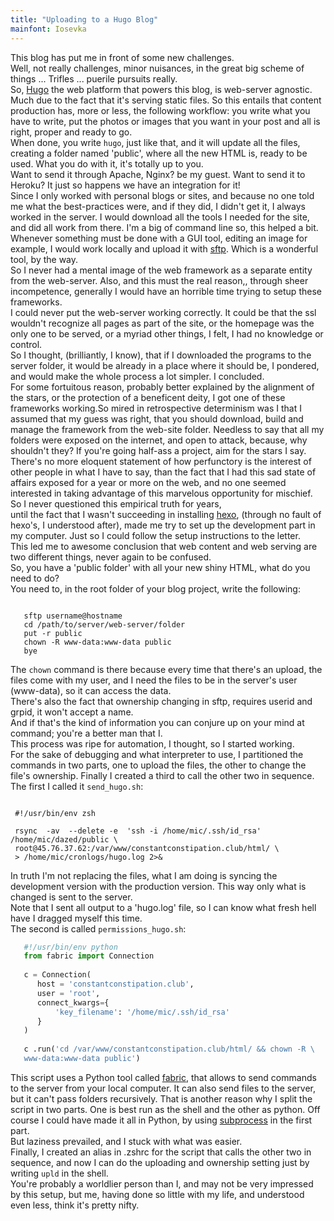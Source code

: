 ```yaml
---
title: "Uploading to a Hugo Blog"
mainfont: Iosevka
---
```


This blog has put me in front of some new challenges.  
Well, not really challenges, minor nuisances, in the great big scheme of things ... Trifles ... puerile pursuits really.  
So, [Hugo](<https://gohugo.io>) the web platform that powers this blog, is web-server agnostic. Much due to the fact that it's serving static files. So this entails that content production has, more or less, the following workflow: you write what you have to write, put the photos or images that you want in your post and all is right, proper and ready to go.  
When done, you write `hugo`, just like that, and it will update all the files, creating a folder named  'public', where all the new HTML is, ready to be used. What you do with it, it's totally up to you.  
Want to send it through Apache, Nginx? be my guest. Want to send it to Heroku? It just so happens we have an integration for it!  
Since I only worked with personal blogs or sites, and because no one told me what the best-practices were, and if they did, I didn't get it, I always worked in the server. I would download all the tools I needed for the site, and did all work from there. I'm a big of command line so, this helped a bit. Whenever
something must be done with a GUI tool, editing an image for example, I would work locally and upload it with [sftp](https://en.wikipedia.org/wiki/Secure_file_transfer_program). Which is a wonderful tool, by the way.  
So I never had a mental image of the web framework as a separate entity from the
web-server. Also, and this must the real reason,, through sheer incompetence, generally I would have an horrible time trying to setup these frameworks.  
I could never put the web-server working correctly. It could be that the ssl wouldn't recognize all pages as part of the site, or the homepage was the only one to
be served, or a myriad other things, I felt, I had no knowledge or control.  
So I thought, (brilliantly, I know), that if I downloaded the programs to the server folder, it would be already in a place where it should be, I pondered, and would make the whole process a lot simpler. I concluded.  
For some fortuitous reason, probably better explained by the alignment of the stars, or the protection of a beneficent deity, I got one of these frameworks working.So mired in retrospective determinism was I that I assumed that my guess was right, that you should download, build and manage the framework from the web-site folder. Needless to say that all my folders were exposed on the internet, and open to attack, because, why shouldn't they? If you're going half-ass a project, aim for
the stars I say.  
There's no more eloquent statement of how perfunctory is the interest of other people in what I have to say, than the fact that I had this sad state of affairs
exposed for a year or more on the web, and no one seemed interested in taking advantage of this marvelous opportunity for mischief. So I never questioned this empirical truth for years,  
until the fact that I wasn't succeeding in installing [hexo](https://hexo.io/), (through no fault of hexo's, I 
understood after), made me try to set up the development part in my computer. Just so I could follow the setup instructions to the letter.  
This led me to awesome conclusion that web content and web serving are two different things, never again to be confused.  
So, you have a 'public folder' with all your new shiny HTML, what do you need to do?  
You need to, in the root folder of your blog project, write the following:  
<pre><code> 
   sftp username@hostname
   cd /path/to/server/web-server/folder
   put -r public
   chown -R www-data:www-data public
   bye
</code></pre>
   
The `chown` command is there because every time that there's an upload, the files come with my user, and I need the files to be in the server's user (www-data), so it can access the data.  
There's also the fact that ownership changing in sftp, requires userid and grpid, it won't accept a name.  
And if that's the kind of information you can conjure up on your mind at command; you're a better man that I.  
This process was ripe for automation, I thought, so I started working.  
For the sake of debugging and what interpreter to use, I partitioned the commands in two parts, one to upload the files, the other to change the file's ownership. Finally I created a third to call the other two in sequence.  
The first I called it `send_hugo.sh`:  
 
<pre><code>  
 #!/usr/bin/env zsh

 rsync  -av  --delete -e  'ssh -i /home/mic/.ssh/id_rsa' /home/mic/dazed/public \
 root@45.76.37.62:/var/www/constantconstipation.club/html/ \
 > /home/mic/cronlogs/hugo.log 2>&
</code></pre>
 
In truth I'm not replacing the files, what I am doing is syncing the development version with the production version. This way only what is changed is sent to the server.  
Note that I sent all output to a 'hugo.log' file, so I can know what fresh hell have I dragged myself this time.  
The second is called `permissions_hugo.sh`:

```python
   #!/usr/bin/env python
   from fabric import Connection
  
   c = Connection(
      host = 'constantconstipation.club',
      user = 'root',
      connect_kwargs={
          'key_filename': '/home/mic/.ssh/id_rsa'
      }
   )
  
   c .run('cd /var/www/constantconstipation.club/html/ && chown -R \
   www-data:www-data public')
```

This script uses a Python tool called [fabric](https://docs.fabfile.org/en/2.6/index.html), that allows to send commands to the server from your local computer. It can also send files to the server, but it can't pass folders recursively. That is another reason why I split the script in two parts. One is best run as the shell and the other as python. Off course I could have made it all in Python, by using [subprocess](https://docs.python.org/3/library/subprocess.html) in the first part.  
But laziness prevailed, and I stuck with what was easier.  
Finally, I created an alias in .zshrc for the script that calls the other two in sequence, and now I can do the uploading and ownership setting just by writing `upld` in the shell.  
You're probably a worldlier person than I, and may not be very impressed by this setup, but me, having done so little with my life, and understood even less, think it's pretty nifty.  
